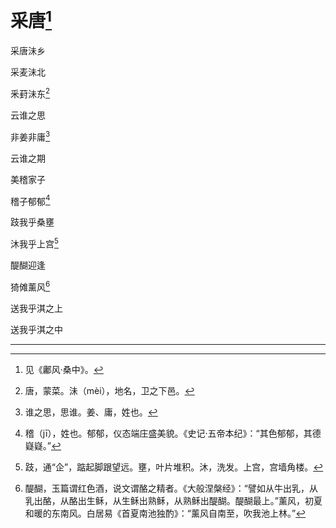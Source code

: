    

# 采唐[^1]

采唐沬乡

采麦沬北

釆葑沬东[^2]

云谁之思

非姜非庸[^3]

云谁之期

美稽家子

稽子郁郁[^4]

跂我乎桑壅

沐我乎上宫[^5]

醍醐迎逢

猗傩薰风[^6]

送我乎淇之上

送我乎淇之中

* * *

[^1]: 见《鄘风·桑中》。
[^2]: 唐，蒙菜。沬（mèi），地名，卫之下邑。
[^3]: 谁之思，思谁。姜、庸，姓也。
[^4]: 稽（jī），姓也。郁郁，仪态端庄盛美貌。《史记·五帝本纪》：“其色郁郁，其德嶷嶷。”
[^5]: 跂，通“企”，踮起脚跟望远。壅，叶片堆积。沐，洗发。上宫，宫墙角楼。
[^6]: 醍醐，玉篇谓红色酒，说文谓酪之精者。《大般涅槃经》：“譬如从牛出乳，从乳出酪，从酪出生稣，从生稣出熟稣，从熟稣出醍醐。醍醐最上。”薰风，初夏和暖的东南风。白居易《首夏南池独酌》：“薰风自南至，吹我池上林。”